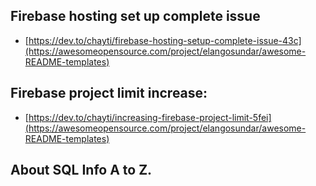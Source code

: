 ## Firebase hosting set up complete issue 

 - [https://dev.to/chayti/firebase-hosting-setup-complete-issue-43c](https://awesomeopensource.com/project/elangosundar/awesome-README-templates)


## Firebase project limit increase: 

 - [https://dev.to/chayti/increasing-firebase-project-limit-5fei](https://awesomeopensource.com/project/elangosundar/awesome-README-templates)


## About SQL Info A to Z.

